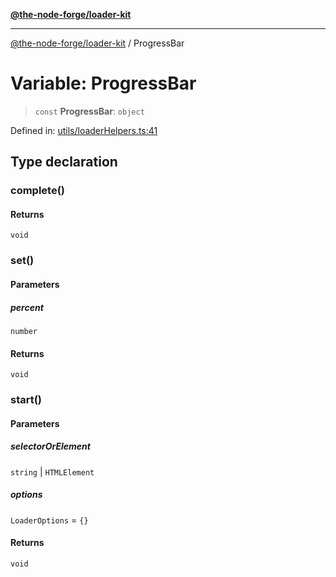 [**@the-node-forge/loader-kit**](../README.md)

---

[@the-node-forge/loader-kit](../globals.md) / ProgressBar

# Variable: ProgressBar

> `const` **ProgressBar**: `object`

Defined in:
[utils/loaderHelpers.ts:41](https://github.com/The-Node-Forge/loader-kit/blob/559e38d73fb510c3fd742669b127bb9fc0faa185/src/utils/loaderHelpers.ts#L41)

## Type declaration

### complete()

#### Returns

`void`

### set()

#### Parameters

##### percent

`number`

#### Returns

`void`

### start()

#### Parameters

##### selectorOrElement

`string` | `HTMLElement`

##### options

`LoaderOptions` = `{}`

#### Returns

`void`

